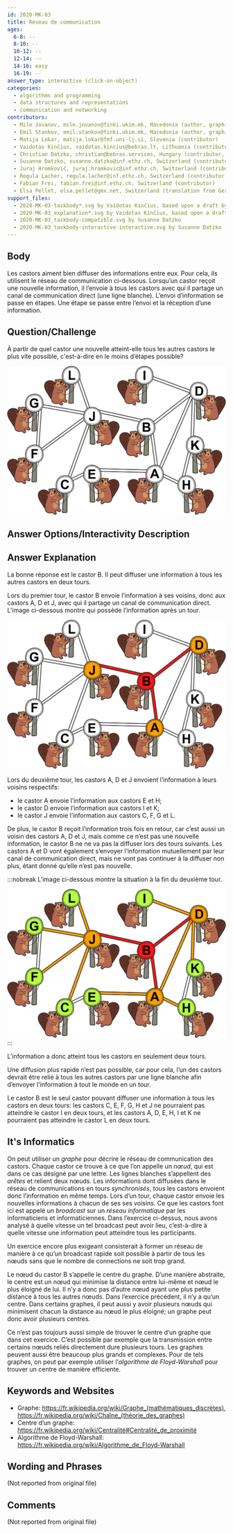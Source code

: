 ```yaml
---
id: 2020-MK-03
title: Réseau de communication
ages:
  6-8: --
  8-10: --
  10-12: --
  12-14: --
  14-16: easy
  16-19: --
answer_type: interactive (click-on-object)
categories:
  - algorithms and programming
  - data structures and representations
  - communication and networking
contributors:
  - Mile Jovanov, mile.jovanov@finki.ukim.mk, Macedonia (author, graphics)
  - Emil Stankov, emil.stankov@finki.ukim.mk, Macedonia (author, graphics)
  - Matija Lokar, matija.lokar@fmf.uni-lj.si, Slovenia (contributor)
  - Vaidotas Kinčius, vaidotas.kincius@bebras.lt, Lithuania (contributor, graphics)
  - Christian Datzko, christian@bebras.services, Hungary (contributor, graphics)
  - Susanne Datzko, susanne.datzko@inf.ethz.ch, Switzerland (contributor, graphics)
  - Juraj Hromkovič, juraj.hromkovic@inf.ethz.ch, Switzerland (contributor)
  - Regula Lacher, regula.lacher@inf.ethz.ch, Switzerland (contributor, translation from English into German)
  - Fabian Frei, fabian.frei@inf.ethz.ch, Switzerland (contributor)
  - Elsa Pellet, elsa.pellet@gmx.net, Switzerland (translation from German into French)
support_files:
  - 2020-MK-03-taskbody*.svg by Vaidotas Kinčius, based upon a draft by Mile Jovanov and Emil Stankov, improved by Susanne Datzko
  - 2020-MK-03_explanation*.svg by Vaidotas Kinčius, based upon a draft by Christian Datzko
  - 2020-MK-03_taskbody-compatible.svg by Susanne Datzko
  - 2020-MK-03_taskbody-interactive-interactive.svg by Susanne Datzko
---
```



## Body

Les castors aiment bien diffuser des informations entre eux. Pour cela, ils utilisent le réseau de communication ci-dessous. Lorsqu’un castor reçoit une nouvelle information, il l’envoie à tous les castors avec qui il partage un canal de communication direct (une ligne blanche). L’envoi d’information se passe en étapes. Une étape se passe entre l’envoi et la réception d’une information.


## Question/Challenge

À partir de quel castor une nouvelle atteint-elle tous les autres castors le plus vite possible, c'est-à-dire en le moins d’étapes possible?

![](graphics/2020-MK-03_taskbody-compatible.svg "Réseau de communication (350px)")


## Answer Options/Interactivity Description

<!-- empty -->


## Answer Explanation

La bonne réponse est le castor B. Il peut diffuser une information à tous les autres castors en deux tours.

Lors du premier tour, le castor B envoie l’information à ses voisins, donc aux castors A, D et J, avec qui il partage un canal de communication direct. L’image ci-dessous montre qui possède l’information après un tour.

![](graphics/2020-MK-03_explanation1-compatible.svg "Explication 1 (350px)")

Lors du deuxième tour, les castors A, D et J envoient l’information à leurs voisins respectifs:
 - le castor A envoie l’information aux castors E et H;
 - le castor D envoie l’information aux castors I et K;
 - le castor J envoie l’information aux castors C, F, G et L.

De plus, le castor B reçoit l’information trois fois en retour, car c’est aussi un voisin des castors A, D et J, mais comme ce n’est pas une nouvelle information, le castor B ne ne va pas la diffuser lors des tours suivants. Les castors A et D vont également s’envoyer l’information mutuellement par leur canal de communication direct, mais ne vont pas continuer à la diffuser non plus, étant donné qu’elle n’est pas nouvelle.

:::nobreak
L’image ci-dessous montre la situation à la fin du deuxième tour.

![](graphics/2020-MK-03_explanation2-compatible.svg "Explication 2 (350px)")
:::

L’information a donc atteint tous les castors en seulement deux tours.

Une diffusion plus rapide n’est pas possible, car pour cela, l’un des castors devrait être relié à tous les autres castors par une ligne blanche afin d’envoyer l’information à tout le monde en un tour.

Le castor B est le seul castor pouvant diffuser une information à tous les castors en deux tours: les castors C, E, F, G, H et J ne pourraient pas atteindre le castor I en deux tours, et les castors A, D, E, H, I et K ne pourraient pas atteindre le castor L en deux tours.


## It's Informatics

On peut utiliser un _graphe_ pour décrire le réseau de communication des castors. Chaque castor ce trouve à ce que l’on appelle un _nœud_, qui est dans ce cas désigné par une lettre. Les lignes blanches s’appellent des _arêtes_ et relient deux nœuds. Les informations dont diffusées dans le réseau de communications en tours _synchronisés_, tous les castors envoient donc l’information en même temps. Lors d’un tour, chaque castor envoie les nouvelles informations à chacun de ses ses voisins. Ce que les castors font ici est appelé un _broadcast_ sur un _réseau informatique_ par les informaticiens et informaticiennes. Dans l’exercice ci-dessus, nous avons analysé à quelle vitesse un tel broadcast peut avoir lieu, c’est-à-dire à quelle vitesse une information peut atteindre tous les participants.

Un exercice encore plus exigeant consisterait à former un réseau de manière à ce qu’un broadcast rapide soit possible à partir de tous les nœuds sans que le nombre de connections ne soit trop grand.

Le nœud du castor B s’appelle le centre du graphe. D’une manière abstraite, le centre est un nœud qui minimise la distance entre lui-même et nœud le plus éloigné de lui. Il n’y a donc pas d’autre nœud ayant une plus petite distance à tous les autres nœuds. Dans l’exercice précédent, il n’y a qu’un centre. Dans certains graphes, il peut aussi y avoir plusieurs nœuds qui minimisent chacun la distance au nœud le plus éloigné; un graphe peut donc avoir plusieurs centres.

Ce n’est pas toujours aussi simple de trouver le centre d’un graphe que dans cet exercice. C’est possible par exemple que la transmission entre certains nœuds reliés directement dure plusieurs tours. Les graphes peuvent aussi être beaucoup plus grands et complexes. Pour de tels graphes, on peut par exemple utiliser l’_algorithme de Floyd-Warshall_ pour trouver un centre de manière efficiente.


## Keywords and Websites

 - Graphe: https://fr.wikipedia.org/wiki/Graphe_(mathématiques_discrètes), https://fr.wikipedia.org/wiki/Chaîne_(théorie_des_graphes)
 - Centre d’un graphe: https://fr.wikipedia.org/wiki/Centralité#Centralité_de_proximité
 - Algorithme de Floyd-Warshall: https://fr.wikipedia.org/wiki/Algorithme_de_Floyd-Warshall


## Wording and Phrases

(Not reported from original file)


## Comments

(Not reported from original file)
